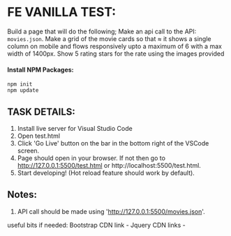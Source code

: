 # FE VANILLA TEST:

Build a page that will do the following;
Make an api call to the API: `movies.json`.
Make a grid of the movie cards so that ≈ it shows a single column on mobile and flows responsively upto a maximum of 6 with a max width of 1400px.
Show 5 rating stars for the rate using the images provided

#### Install NPM Packages:

```
npm init
npm update
```

## TASK DETAILS:
1. Install live server for Visual Studio Code
2. Open test.html
3. Click 'Go Live' button on the bar in the bottom right of the VSCode screen.
4. Page should open in your browser. If not then go to http://127.0.0.1:5500/test.html or http://localhost:5500/test.html.
5. Start developing! (Hot reload feature should work by default).

## Notes:

1. API call should be made using 'http://127.0.0.1:5500/movies.json'.

useful bits if needed:
Bootstrap CDN link - <link rel="stylesheet" href="https://cdn.jsdelivr.net/npm/bootstrap@5.1.3/dist/css/bootstrap.min.css">
Jquery CDN links - <script src="https://code.jquery.com/jquery-3.6.0.min.js" integrity="sha256-/xUj+3OJU5yExlq6GSYGSHk7tPXikynS7ogEvDej/m4=" crossorigin="anonymous"></script>